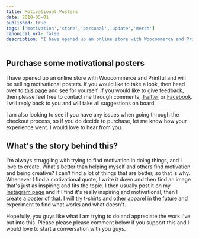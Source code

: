 ```yaml
---
title: Motivational Posters
date: 2018-03-01
published: true
tags: ['motivation','store','personal','update','merch']
canonical_url: false
description: "I have opened up an online store with Woocommerce and Printful and will be selling motivational posters. If you would like to take a look, then head over to this page and see for yourself. If you would like to give feedback, then please feel free to contact me through comments, Twitter or Facebook. I will reply back to you and will take all suggestions on board."
---
```


## Purchase some motivational posters

I have opened up an online store with Woocommerce and Printful and will be selling motivational posters. If you would like to take a look, then head over to [this page](/motivation/) and see for yourself. If you would like to give feedback, then please feel free to contact me through comments, [Twitter](https://twitter.com/MBrooksUK) or [Facebook](https://www.facebook.com/MBrooksDeveloper/). I will reply back to you and will take all suggestions on board.

I am also looking to see if you have any issues when going through the checkout process, so if you do decide to purchase, let me know how your experience went. I would love to hear from you.

## What's the story behind this?

I'm always struggling with trying to find motivation in doing things, and I love to create. What's better than helping myself and others find motivation and being creative? I can't find a lot of things that are better, so that is why. Whenever I find a motivational quote, I write it down and then find an image that's just as inspiring and fits the topic. I then usually post it on my [Instagram page](https://www.instagram.com/mike_d_brooks/) and if I find it's really inspiring and motivational, then I create a poster of that. I will try t-shirts and other apparel in the future and experiment to find what works and what doesn't.

Hopefully, you guys like what I am trying to do and appreciate the work I've put into this. Please please please comment below if you support this and I would love to start a conversation with you guys.

